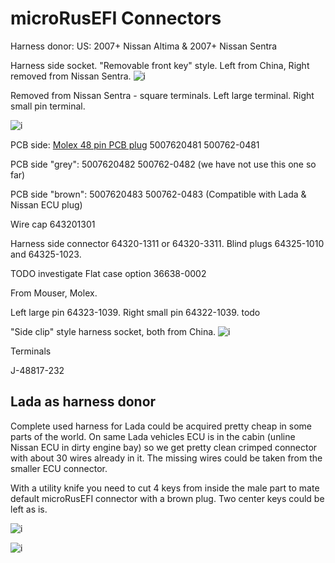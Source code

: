 # microRusEFI Connectors

Harness donor:
US: 2007+ Nissan Altima & 2007+ Nissan Sentra

Harness side socket.
"Removable front key" style.
Left from China, Right removed from Nissan Sentra.
![i](Hardware/microRusEFI/microRusEFI_connectors/microRusEFI_removable_key_China_and_Nissan_harness_socket.jpg)

Removed from Nissan Sentra - square terminals.
Left large terminal. Right small pin terminal.

![i](Hardware/microRusEFI/microRusEFI_connectors/microRusEFI_Nissan_crimped_terminals.jpg)

PCB side: [Molex 48 pin PCB plug](https://www.mouser.com/datasheet/2/276/5007620481_PCB_HEADERS-179151.pdf) 5007620481 500762-0481

PCB side "grey": 5007620482 500762-0482 (we have not use this one so far)

PCB side "brown": 5007620483 500762-0483 (Compatible with Lada & Nissan ECU plug)

Wire cap 643201301

Harness side connector 64320-1311 or 64320-3311. Blind plugs 64325-1010 and 64325-1023.

TODO investigate Flat case option 36638-0002

From Mouser, Molex.

Left large pin 64323-1039.
Right small pin 64322-1039.
todo

"Side clip" style harness socket, both from China.
![i](Hardware/microRusEFI/microRusEFI_connectors/microRusEFI_side_clip_China_harness_socket.jpg)

Terminals

J-48817-232

## Lada as harness donor

Complete used harness for Lada could be acquired pretty cheap in some parts of the world. On same Lada vehicles ECU
is in the cabin (unline Nissan ECU in dirty engine bay) so we get pretty clean crimped connector with about 30 wires already in
it. The missing wires could be taken from the smaller ECU connector.  

With a utility knife you need to cut 4 keys from inside the male part to mate default microRusEFI connector with a brown plug. Two center keys could be left
as is.

![i](Hardware/microRusEFI/microRusEFI_connectors/microRusEFI_helping_black_plug_with_brown.jpg)

![i](Hardware/microRusEFI/microRusEFI_connectors/microRusEFI_lada_donor_harness.jpg)
